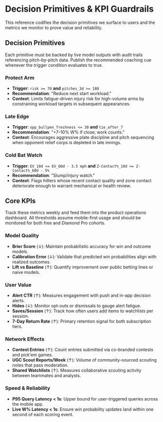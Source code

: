 # Decision Primitives & KPI Guardrails

This reference codifies the decision primitives we surface to users and the metrics we monitor to prove value and reliability.

## Decision Primitives

Each primitive must be backed by live model outputs with audit trails referencing pitch-by-pitch data. Publish the recommended coaching cue whenever the trigger condition evaluates to true.

### Protect Arm
- **Trigger**: `risk >= 70` **and** `pitches_3d >= 180`
- **Recommendation**: "Reduce next start workload."
- **Context**: Limits fatigue-driven injury risk for high-volume arms by constraining workload targets in subsequent appearances.

### Late Edge
- **Trigger**: `opp_bullpen_freshness <= 30` **and** `tie_after_7`
- **Recommendation**: "+7–10% W% if close; work counts."
- **Context**: Encourages aggressive plate discipline and pitch sequencing when opponent relief corps is depleted in late innings.

### Cold Bat Watch
- **Trigger**: `EV_10d <= EV_60d - 3.5 mph` **and** `Z-Contact%_10d <= Z-Contact%_60d - 5%`
- **Recommendation**: "Slump/injury watch."
- **Context**: Flags hitters whose recent contact quality and zone contact deteriorate enough to warrant mechanical or health review.

## Core KPIs

Track these metrics weekly and feed them into the product operations dashboard. All thresholds assume mobile-first usage and should be monitored for both free and Diamond Pro cohorts.

### Model Quality
- **Brier Score** (↓): Maintain probabilistic accuracy for win and outcome models.
- **Calibration Error** (↓): Validate that predicted win probabilities align with realized outcomes.
- **Lift vs Baseline** (↑): Quantify improvement over public betting lines or naive models.

### User Value
- **Alert CTR** (↑): Measures engagement with push and in-app decision alerts.
- **Hides** (↓): Monitor opt-outs or dismissals to gauge alert fatigue.
- **Saves/Session** (↑): Track how often users add items to watchlists per session.
- **7-Day Return Rate** (↑): Primary retention signal for both subscription tiers.

### Network Effects
- **Contest Entries** (↑): Count entries submitted via co-branded contests and pick'em games.
- **UGC Scout Reports/Week** (↑): Volume of community-sourced scouting notes that pass moderation.
- **Shared Watchlists** (↑): Measures collaborative scouting activity between teammates and analysts.

### Speed & Reliability
- **P95 Query Latency < 1s**: Upper bound for user-triggered queries across the mobile app.
- **Live W% Latency < 1s**: Ensure win probability updates land within one second of each scoring event.

